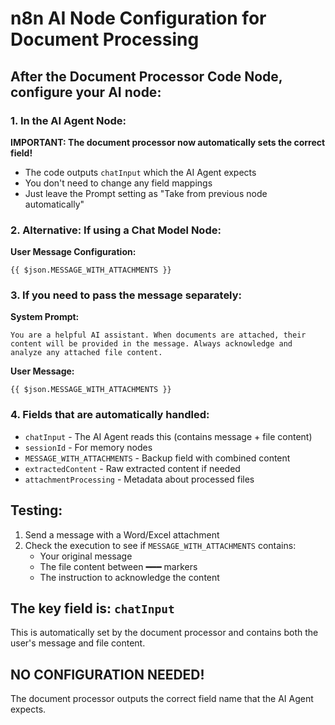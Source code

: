 # n8n AI Node Configuration for Document Processing

## After the Document Processor Code Node, configure your AI node:

### 1. In the AI Agent Node:

**IMPORTANT: The document processor now automatically sets the correct field!**
- The code outputs `chatInput` which the AI Agent expects
- You don't need to change any field mappings
- Just leave the Prompt setting as "Take from previous node automatically"

### 2. Alternative: If using a Chat Model Node:

**User Message Configuration:**
```
{{ $json.MESSAGE_WITH_ATTACHMENTS }}
```

### 3. If you need to pass the message separately:

**System Prompt:**
```
You are a helpful AI assistant. When documents are attached, their content will be provided in the message. Always acknowledge and analyze any attached file content.
```

**User Message:**
```
{{ $json.MESSAGE_WITH_ATTACHMENTS }}
```

### 4. Fields that are automatically handled:
- `chatInput` - The AI Agent reads this (contains message + file content)
- `sessionId` - For memory nodes
- `MESSAGE_WITH_ATTACHMENTS` - Backup field with combined content
- `extractedContent` - Raw extracted content if needed
- `attachmentProcessing` - Metadata about processed files

## Testing:
1. Send a message with a Word/Excel attachment
2. Check the execution to see if `MESSAGE_WITH_ATTACHMENTS` contains:
   - Your original message
   - The file content between ━━━ markers
   - The instruction to acknowledge the content

## The key field is: `chatInput`
This is automatically set by the document processor and contains both the user's message and file content.

## NO CONFIGURATION NEEDED!
The document processor outputs the correct field name that the AI Agent expects.
